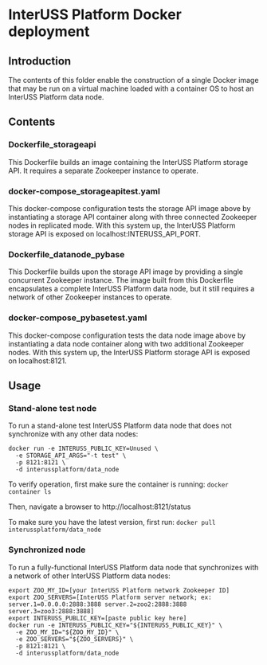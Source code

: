 # InterUSS Platform Docker deployment

## Introduction

The contents of this folder enable the construction of a single Docker image
that may be run on a virtual machine loaded with a container OS to host an
InterUSS Platform data node.

## Contents

### Dockerfile_storageapi

This Dockerfile builds an image containing the InterUSS Platform storage API. It
requires a separate Zookeeper instance to operate.

### docker-compose_storageapitest.yaml

This docker-compose configuration tests the storage API image above by
instantiating a storage API container along with three connected Zookeeper nodes
in replicated mode. With this system up, the InterUSS Platform storage API is
exposed on localhost:INTERUSS_API_PORT.

### Dockerfile_datanode_pybase

This Dockerfile builds upon the storage API image by providing a single
concurrent Zookeeper instance. The image built from this Dockerfile encapsulates
a complete InterUSS Platform data node, but it still requires a network of other
Zookeeper instances to operate.

### docker-compose_pybasetest.yaml

This docker-compose configuration tests the data node image above by
instantiating a data node container along with two additional Zookeeper nodes.
With this system up, the InterUSS Platform storage API is exposed on
localhost:8121.

## Usage

### Stand-alone test node

To run a stand-alone test InterUSS Platform data node that does not synchronize
with any other data nodes:

```shell
docker run -e INTERUSS_PUBLIC_KEY=Unused \
  -e STORAGE_API_ARGS="-t test" \
  -p 8121:8121 \
  -d interussplatform/data_node
```

To verify operation, first make sure the container is running: `docker container
ls`

Then, navigate a browser to http://localhost:8121/status

To make sure you have the latest version, first run: `docker pull
interussplatform/data_node`

### Synchronized node

To run a fully-functional InterUSS Platform data node that synchronizes with a
network of other InterUSS Platform data nodes:

```shell
export ZOO_MY_ID=[your InterUSS Platform network Zookeeper ID]
export ZOO_SERVERS=[InterUSS Platform server network; ex: server.1=0.0.0.0:2888:3888 server.2=zoo2:2888:3888 server.3=zoo3:2888:3888]
export INTERUSS_PUBLIC_KEY=[paste public key here]
docker run -e INTERUSS_PUBLIC_KEY="${INTERUSS_PUBLIC_KEY}" \
  -e ZOO_MY_ID="${ZOO_MY_ID}" \
  -e ZOO_SERVERS="${ZOO_SERVERS}" \
  -p 8121:8121 \
  -d interussplatform/data_node
```
